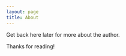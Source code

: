 ```yaml
---
layout: page
title: About
---
```


Get back here later for more about the author.

Thanks for reading!
